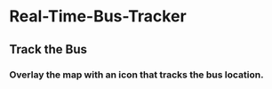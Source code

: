 # Real-Time-Bus-Tracker

## Track the Bus 

### Overlay the map with an icon that tracks the bus location. 
